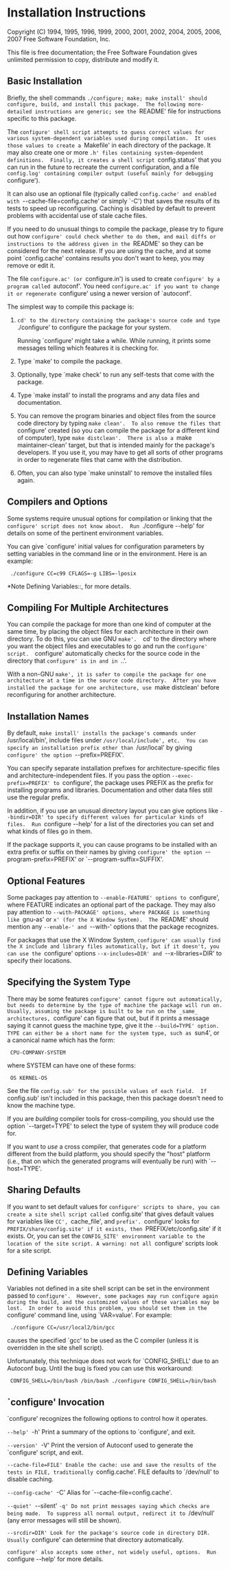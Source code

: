 # Installation Instructions

Copyright (C) 1994, 1995, 1996, 1999, 2000, 2001, 2002, 2004, 2005,
2006, 2007 Free Software Foundation, Inc.

This file is free documentation; the Free Software Foundation gives
unlimited permission to copy, distribute and modify it.

## Basic Installation

Briefly, the shell commands `./configure; make; make install' should
configure, build, and install this package.  The following
more-detailed instructions are generic; see the `README' file for
instructions specific to this package.

The `configure' shell script attempts to guess correct values for
various system-dependent variables used during compilation.  It uses
those values to create a `Makefile' in each directory of the package.
It may also create one or more `.h' files containing system-dependent
definitions.  Finally, it creates a shell script `config.status' that
you can run in the future to recreate the current configuration, and a
file `config.log' containing compiler output (useful mainly for
debugging `configure').

It can also use an optional file (typically called `config.cache'
and enabled with `--cache-file=config.cache' or simply `-C') that saves
the results of its tests to speed up reconfiguring. Caching is
disabled by default to prevent problems with accidental use of stale
cache files.

If you need to do unusual things to compile the package, please try
to figure out how `configure' could check whether to do them, and mail
diffs or instructions to the address given in the `README' so they can
be considered for the next release. If you are using the cache, and at
some point `config.cache' contains results you don't want to keep, you
may remove or edit it.

The file `configure.ac' (or `configure.in') is used to create
`configure' by a program called `autoconf'. You need `configure.ac' if
you want to change it or regenerate `configure' using a newer version
of `autoconf'.

The simplest way to compile this package is:

1. `cd' to the directory containing the package's source code and type
`./configure' to configure the package for your system.

   Running `configure' might take a while. While running, it prints
   some messages telling which features it is checking for.

2. Type `make' to compile the package.

3. Optionally, type `make check' to run any self-tests that come with
   the package.

4. Type `make install' to install the programs and any data files and
   documentation.

5. You can remove the program binaries and object files from the
   source code directory by typing `make clean'.  To also remove the
files that `configure' created (so you can compile the package for
   a different kind of computer), type `make distclean'.  There is
also a `make maintainer-clean' target, but that is intended mainly
   for the package's developers. If you use it, you may have to get
   all sorts of other programs in order to regenerate files that came
   with the distribution.

6. Often, you can also type `make uninstall' to remove the installed
   files again.

## Compilers and Options

Some systems require unusual options for compilation or linking that the
`configure' script does not know about.  Run `./configure --help' for
details on some of the pertinent environment variables.

You can give `configure' initial values for configuration parameters
by setting variables in the command line or in the environment. Here
is an example:

     ./configure CC=c99 CFLAGS=-g LIBS=-lposix

\*Note Defining Variables::, for more details.

## Compiling For Multiple Architectures

You can compile the package for more than one kind of computer at the
same time, by placing the object files for each architecture in their
own directory. To do this, you can use GNU `make'.  `cd' to the
directory where you want the object files and executables to go and run
the `configure' script.  `configure' automatically checks for the
source code in the directory that `configure' is in and in `..'.

With a non-GNU `make', it is safer to compile the package for one
architecture at a time in the source code directory.  After you have
installed the package for one architecture, use `make distclean' before
reconfiguring for another architecture.

## Installation Names

By default, `make install' installs the package's commands under
`/usr/local/bin', include files under `/usr/local/include', etc.  You
can specify an installation prefix other than `/usr/local' by giving
`configure' the option `--prefix=PREFIX'.

You can specify separate installation prefixes for
architecture-specific files and architecture-independent files. If you
pass the option `--exec-prefix=PREFIX' to `configure', the package uses
PREFIX as the prefix for installing programs and libraries.
Documentation and other data files still use the regular prefix.

In addition, if you use an unusual directory layout you can give
options like `--bindir=DIR' to specify different values for particular
kinds of files.  Run `configure --help' for a list of the directories
you can set and what kinds of files go in them.

If the package supports it, you can cause programs to be installed
with an extra prefix or suffix on their names by giving `configure' the
option `--program-prefix=PREFIX' or `--program-suffix=SUFFIX'.

## Optional Features

Some packages pay attention to `--enable-FEATURE' options to
`configure', where FEATURE indicates an optional part of the package.
They may also pay attention to `--with-PACKAGE' options, where PACKAGE
is something like `gnu-as' or `x' (for the X Window System).  The
`README' should mention any `--enable-' and `--with-' options that the
package recognizes.

For packages that use the X Window System, `configure' can usually
find the X include and library files automatically, but if it doesn't,
you can use the `configure' options `--x-includes=DIR' and
`--x-libraries=DIR' to specify their locations.

## Specifying the System Type

There may be some features `configure' cannot figure out automatically,
but needs to determine by the type of machine the package will run on.
Usually, assuming the package is built to be run on the _same_
architectures, `configure' can figure that out, but if it prints a
message saying it cannot guess the machine type, give it the
`--build=TYPE' option.  TYPE can either be a short name for the system
type, such as `sun4', or a canonical name which has the form:

     CPU-COMPANY-SYSTEM

where SYSTEM can have one of these forms:

     OS KERNEL-OS

See the file `config.sub' for the possible values of each field.  If
`config.sub' isn't included in this package, then this package doesn't
need to know the machine type.

If you are _building_ compiler tools for cross-compiling, you should
use the option `--target=TYPE' to select the type of system they will
produce code for.

If you want to _use_ a cross compiler, that generates code for a
platform different from the build platform, you should specify the
"host" platform (i.e., that on which the generated programs will
eventually be run) with `--host=TYPE'.

## Sharing Defaults

If you want to set default values for `configure' scripts to share, you
can create a site shell script called `config.site' that gives default
values for variables like `CC', `cache_file', and `prefix'.
`configure' looks for `PREFIX/share/config.site' if it exists, then
`PREFIX/etc/config.site' if it exists. Or, you can set the
`CONFIG_SITE' environment variable to the location of the site script.
A warning: not all `configure' scripts look for a site script.

## Defining Variables

Variables not defined in a site shell script can be set in the
environment passed to `configure'.  However, some packages may run
configure again during the build, and the customized values of these
variables may be lost.  In order to avoid this problem, you should set
them in the `configure' command line, using `VAR=value'. For example:

     ./configure CC=/usr/local2/bin/gcc

causes the specified `gcc' to be used as the C compiler (unless it is
overridden in the site shell script).

Unfortunately, this technique does not work for `CONFIG_SHELL' due to
an Autoconf bug. Until the bug is fixed you can use this workaround:

     CONFIG_SHELL=/bin/bash /bin/bash ./configure CONFIG_SHELL=/bin/bash

## `configure' Invocation

`configure' recognizes the following options to control how it operates.

`--help'
`-h'
Print a summary of the options to `configure', and exit.

`--version'
`-V'
Print the version of Autoconf used to generate the `configure'
script, and exit.

`--cache-file=FILE'
     Enable the cache: use and save the results of the tests in FILE,
     traditionally `config.cache'. FILE defaults to `/dev/null' to
disable caching.

`--config-cache'
`-C'
Alias for `--cache-file=config.cache'.

`--quiet'
`--silent'
`-q'
     Do not print messages saying which checks are being made.  To
     suppress all normal output, redirect it to `/dev/null' (any error
messages will still be shown).

`--srcdir=DIR'
     Look for the package's source code in directory DIR.  Usually
     `configure' can determine that directory automatically.

`configure' also accepts some other, not widely useful, options.  Run
`configure --help' for more details.
